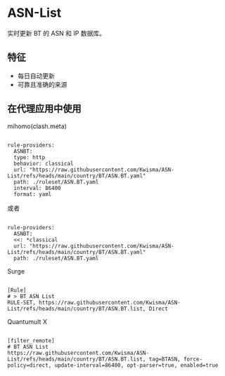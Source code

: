 
# ASN-List
    
实时更新 BT 的 ASN 和 IP 数据库。
    
## 特征
    
- 每日自动更新
- 可靠且准确的来源
    
## 在代理应用中使用
    
mihomo(clash.meta)
   
<pre><code class="language-javascript">
rule-providers:
  ASNBT:
  type: http
  behavior: classical
  url: "https://raw.githubusercontent.com/Kwisma/ASN-List/refs/heads/main/country/BT/ASN.BT.yaml"
  path: ./ruleset/ASN.BT.yaml
  interval: 86400
  format: yaml
</code></pre>

或者

<pre><code class="language-javascript">
rule-providers:
  ASNBT:
  <<: *classical
  url: "https://raw.githubusercontent.com/Kwisma/ASN-List/refs/heads/main/country/BT/ASN.BT.yaml"
  path: ./ruleset/ASN.BT.yaml
</code></pre>
    
Surge
    
<pre><code class="language-javascript">
[Rule]
# > BT ASN List
RULE-SET, https://raw.githubusercontent.com/Kwisma/ASN-List/refs/heads/main/country/BT/ASN.BT.list, Direct
</code></pre>
    
Quantumult X
    
<pre><code class="language-javascript">
[filter_remote]
# BT ASN List
https://raw.githubusercontent.com/Kwisma/ASN-List/refs/heads/main/country/BT/ASN.BT.list, tag=BTASN, force-policy=direct, update-interval=86400, opt-parser=true, enabled=true
</code></pre>
